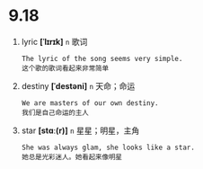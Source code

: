 # 9.18













1. lyric **[ˈlɪrɪk]** `n` 歌词
    ```
    The lyric of the song seems very simple.
    这个歌的歌词看起来非常简单
    ```

2. destiny **[ˈdestəni]** `n` 天命；命运
    ```
    We are masters of our own destiny.
    我们是自己命运的主人
    ```

3. star **[stɑː(r)]** `n` 星星；明星，主角
    ```
    She was always glam, she looks like a star.
    她总是光彩迷人。她看起来像明星
    ```
